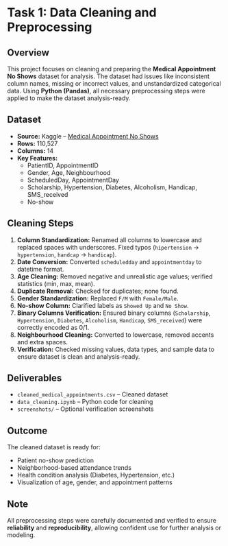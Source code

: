 # Task 1: Data Cleaning and Preprocessing

## Overview
This project focuses on cleaning and preparing the **Medical Appointment No Shows** dataset for analysis. The dataset had issues like inconsistent column names, missing or incorrect values, and unstandardized categorical data. Using **Python (Pandas)**, all necessary preprocessing steps were applied to make the dataset analysis-ready.

## Dataset
- **Source:** Kaggle – [Medical Appointment No Shows](https://www.kaggle.com/joniarroba/noshowappointments)  
- **Rows:** 110,527  
- **Columns:** 14  
- **Key Features:**  
  - PatientID, AppointmentID  
  - Gender, Age, Neighbourhood  
  - ScheduledDay, AppointmentDay  
  - Scholarship, Hypertension, Diabetes, Alcoholism, Handicap, SMS_received  
  - No-show  

## Cleaning Steps
1. **Column Standardization:** Renamed all columns to lowercase and replaced spaces with underscores. Fixed typos (`hipertension` → `hypertension`, `handcap` → `handicap`).  
2. **Date Conversion:** Converted `scheduledday` and `appointmentday` to datetime format.  
3. **Age Cleaning:** Removed negative and unrealistic age values; verified statistics (min, max, mean).  
4. **Duplicate Removal:** Checked for duplicates; none found.  
5. **Gender Standardization:** Replaced `F/M` with `Female/Male`.  
6. **No-show Column:** Clarified labels as `Showed Up` and `No Show`.  
7. **Binary Columns Verification:** Ensured binary columns (`Scholarship`, `Hypertension`, `Diabetes`, `Alcoholism`, `Handicap`, `SMS_received`) were correctly encoded as 0/1.  
8. **Neighbourhood Cleaning:** Converted to lowercase, removed accents and extra spaces.  
9. **Verification:** Checked missing values, data types, and sample data to ensure dataset is clean and analysis-ready.  

## Deliverables
- `cleaned_medical_appointments.csv` – Cleaned dataset  
- `data_cleaning.ipynb` – Python code for cleaning  
- `screenshots/` – Optional verification screenshots  

## Outcome
The cleaned dataset is ready for:  
- Patient no-show prediction  
- Neighborhood-based attendance trends  
- Health condition analysis (Diabetes, Hypertension, etc.)  
- Visualization of age, gender, and appointment patterns  

## Note
All preprocessing steps were carefully documented and verified to ensure **reliability** and **reproducibility**, allowing confident use for further analysis or modeling.
